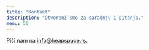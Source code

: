 ```yaml
---
title: "Kontakt"
description: "Otvoreni smo za saradnju i pitanja."
menu: 50
---
```


Piši nam na	[info@heapspace.rs](mailto:info@heapspace.rs).
